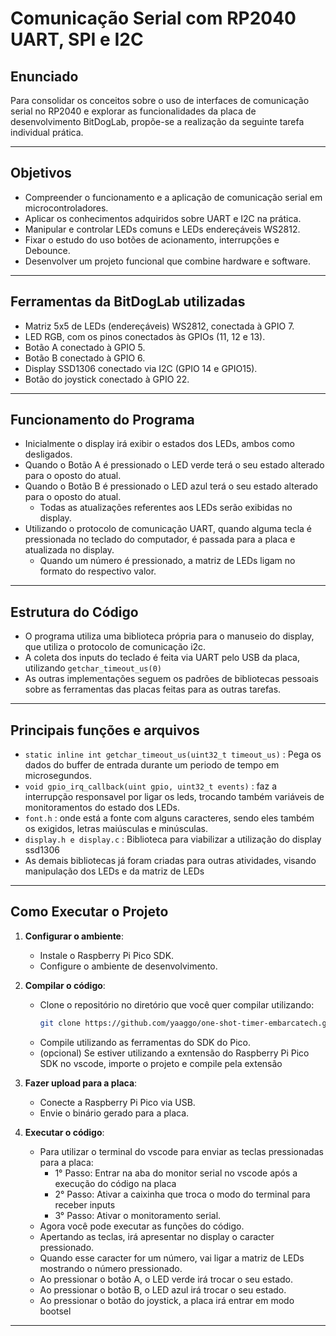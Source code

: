 # Comunicação Serial com RP2040 UART, SPI e I2C

## Enunciado
  Para consolidar os conceitos sobre o uso de interfaces de comunicação serial no RP2040 e explorar
as funcionalidades da placa de desenvolvimento BitDogLab, propõe-se a realização da seguinte tarefa
individual prática.

---

## Objetivos
- Compreender o funcionamento e a aplicação de comunicação serial em microcontroladores.
- Aplicar os conhecimentos adquiridos sobre UART e I2C na prática.
- Manipular e controlar LEDs comuns e LEDs endereçáveis WS2812.
- Fixar o estudo do uso botões de acionamento, interrupções e Debounce.
- Desenvolver um projeto funcional que combine hardware e software.

---

## Ferramentas da BitDogLab utilizadas

- Matriz 5x5 de LEDs (endereçáveis) WS2812, conectada à GPIO 7.
- LED RGB, com os pinos conectados às GPIOs (11, 12 e 13).
- Botão A conectado à GPIO 5.
- Botão B conectado à GPIO 6.
- Display SSD1306 conectado via I2C (GPIO 14 e GPIO15).
- Botão do joystick conectado à GPIO 22.

---

## Funcionamento do Programa
- Inicialmente o display irá exibir o estados dos LEDs, ambos como desligados.
- Quando o Botão A é pressionado o LED verde terá o seu estado alterado para o oposto do atual.
- Quando o Botão B é pressionado o LED azul terá o seu estado alterado para o oposto do atual.
    - Todas as atualizações referentes aos LEDs serão exibidas no display.
- Utilizando o protocolo de comunicação UART, quando alguma tecla é pressionada no teclado do computador, é passada para a placa e atualizada no display.
    - Quando um número é pressionado, a matriz de LEDs ligam no formato do respectivo valor.

---

## Estrutura do Código
- O programa utiliza uma biblioteca própria para o manuseio do display, que utiliza o protocolo de comunicação i2c.
- A coleta dos inputs do teclado é feita via UART pelo USB da placa, utilizando `getchar_timeout_us(0)`
- As outras implementações seguem os padrões de bibliotecas pessoais sobre as ferramentas das placas feitas para as outras tarefas.

---

## Principais funções e arquivos
- `static inline int getchar_timeout_us(uint32_t timeout_us)` : Pega os dados do buffer de entrada durante um periodo de tempo em microsegundos.
- `void gpio_irq_callback(uint gpio, uint32_t events)` : faz a interrupção responsavel por ligar os leds, trocando também variáveis de monitoramentos do estado dos LEDs.
- `font.h` : onde está a fonte com alguns caracteres, sendo eles também os exigidos, letras maiúsculas e minúsculas.
- `display.h e display.c` : Biblioteca para viabilizar a utilização do display ssd1306
- As demais bibliotecas já foram criadas para outras atividades, visando manipulação dos LEDs e da matriz de LEDs

---

## Como Executar o Projeto

1) **Configurar o ambiente**:
   - Instale o Raspberry Pi Pico SDK.
   - Configure o ambiente de desenvolvimento.

2) **Compilar o código**:
   - Clone o repositório no diretório que você quer compilar utilizando:
     ```bash
     git clone https://github.com/yaaggo/one-shot-timer-embarcatech.git
     ```
   - Compile utilizando as ferramentas do SDK do Pico.
   - (opcional) Se estiver utilizando a exntensão do Raspberry Pi Pico SDK no vscode, importe o projeto e compile pela extensão

4) **Fazer upload para a placa**:
   - Conecte a Raspberry Pi Pico via USB.
   - Envie o binário gerado para a placa.

5) **Executar o código**:
   - Para utilizar o terminal do vscode para enviar as teclas pressionadas para a placa:
     -  1° Passo: Entrar na aba do monitor serial no vscode após a execução do código na placa
     -  2° Passo: Ativar a caixinha que troca o modo do terminal para receber inputs
     -  3° Passo: Ativar o monitoramento serial.
   - Agora você pode executar as funções do código.
   - Apertando as teclas, irá apresentar no display o caracter pressionado.
   - Quando esse caracter for um número, vai ligar a matriz de LEDs mostrando o número pressionado.
   - Ao pressionar o botão A, o LED verde irá trocar o seu estado.
   - Ao pressionar o botão B, o LED azul irá trocar o seu estado.
   - Ao pressionar o botão do joystick, a placa irá entrar em modo bootsel
---

